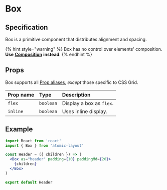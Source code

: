 # Box

## Specification

Box is a primitive component that distributes alignment and spacing.

{% hint style="warning" %}
Box has no control over elements' composition. **Use** [**Composition**](composition.md) **instead**.
{% endhint %}

## Props

Box supports all [Prop aliases](../../fundamentals/prop-aliases.md), _except_ those specific to CSS Grid.

| Prop name | Type | Description |
| :--- | :--- | :--- |
| `flex` | `boolean` | Display a box as `flex`. |
| `inline` | `boolean` | Uses inline display. |

## Example

```jsx
import React from 'react'
import { Box } from 'atomic-layout'

const Header = ({ children }) => (
  <Box as="header" padding={10} paddingMd={20}>
    {children}
  </Box>
)

export default Header
```



